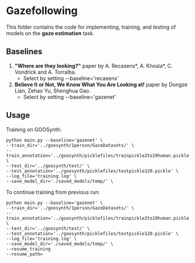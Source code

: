 # Gazefollowing

This folder contains the code for implementing, training, and testing of models on the **gaze estimation** task. 

## Baselines

1. **"Where are they looking?"** paper by A. Recasens*, A. Khosla*, C. Vondrick and A. Torralba.
    * Select by setting --baseline='recasens'
2. **Believe It or Not, We Know What You Are Looking at!** paper by Dongze Lian, Zehao Yu, Shenghua Gao. 
    * Select by setting --baseline='gazenet'
    
## Usage
Training on GOOSynth:
```
python main.py --baseline='gazenet' \
--train_dir='../goosynth/1person/GazeDatasets/' \
--train_annotation='../goosynth/picklefiles/trainpickle2to19human.pickle' \
--test_dir='../goosynth/test/' \
--test_annotation='../goosynth/picklefiles/testpickle120.pickle' \
--log_file='training.log' \
--save_model_dir='./saved_models/temp/' \
```

To continue training from previous run:
```
python main.py --baseline='gazenet' \
--train_dir='../goosynth/1person/GazeDatasets/' \
--train_annotation='../goosynth/picklefiles/trainpickle2to19human.pickle' \
--test_dir='../goosynth/test/' \
--test_annotation='../goosynth/picklefiles/testpickle120.pickle' \
--log_file='training.log' \
--save_model_dir='./saved_models/temp/' \
--resume_training
--resume_path=
```
